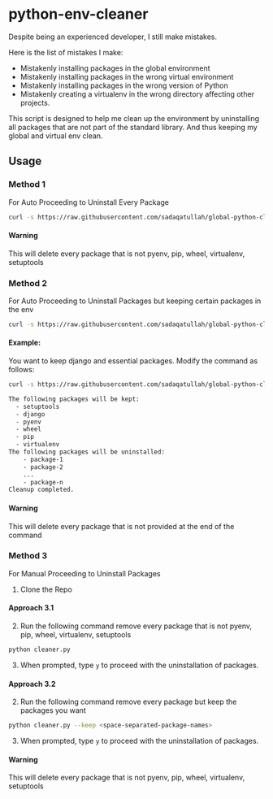 # python-env-cleaner
Despite being an experienced developer, I still make 
mistakes. 

Here is the list of mistakes I make:
* Mistakenly installing packages in the global environment
* Mistakenly installing packages in the wrong virtual environment
* Mistakenly installing packages in the wrong version of Python
* Mistakenly creating a virtualenv in the wrong directory affecting other projects.

This script is designed to help me clean up the 
environment by uninstalling all packages that are not 
part of the standard library. And thus keeping my global
and virtual env clean.

## Usage

### Method 1 
For Auto Proceeding to Uninstall Every Package
```bash 
curl -s https://raw.githubusercontent.com/sadaqatullah/global-python-cleaner/refs/heads/master/cleaner.py | sed 's/input("Do you want to proceed? (y\/n): ").lower()/"\&\#x79;"/' | python3 - --auto-confirm
```
#### Warning
This will delete every package that is not  pyenv, pip, wheel, virtualenv, setuptools

### Method 2
For Auto Proceeding to Uninstall Packages but keeping certain packages in the env
```bash
curl -s https://raw.githubusercontent.com/sadaqatullah/global-python-cleaner/refs/heads/master/cleaner.py | sed 's/input("Do you want to proceed? (y\/n): ").lower()/"\&\#x79;"/' | python3 - --auto-confirm --keep <space-separated-package-names>
```
#### Example:
You want to keep django and essential packages. Modify the command as follows:
```bash
curl -s https://raw.githubusercontent.com/sadaqatullah/global-python-cleaner/refs/heads/master/cleaner.py | sed 's/input("Do you want to proceed? (y\/n): ").lower()/"\&\#x79;"/' | python3 - --auto-confirm --keep django
```
```bash
The following packages will be kept:
  - setuptools
  - django
  - pyenv
  - wheel
  - pip
  - virtualenv
The following packages will be uninstalled:
    - package-1
    - package-2
    ...
    - package-n
Cleanup completed.
```

#### Warning
This will delete every package that is not provided at the end of the command

### Method 3
For Manual Proceeding to Uninstall Packages

1. Clone the Repo
#### Approach 3.1
2. Run the following command remove every package that is not  pyenv, pip, wheel, virtualenv, setuptools
```bash
python cleaner.py
```
3. When prompted, type `y` to proceed with the uninstallation of packages.

#### Approach 3.2
2. Run the following command remove every package but keep the packages you want
```bash
python cleaner.py --keep <space-separated-package-names>
```
3. When prompted, type `y` to proceed with the uninstallation of packages.

#### Warning
This will delete every package that is not  pyenv, pip, wheel, virtualenv, setuptools

